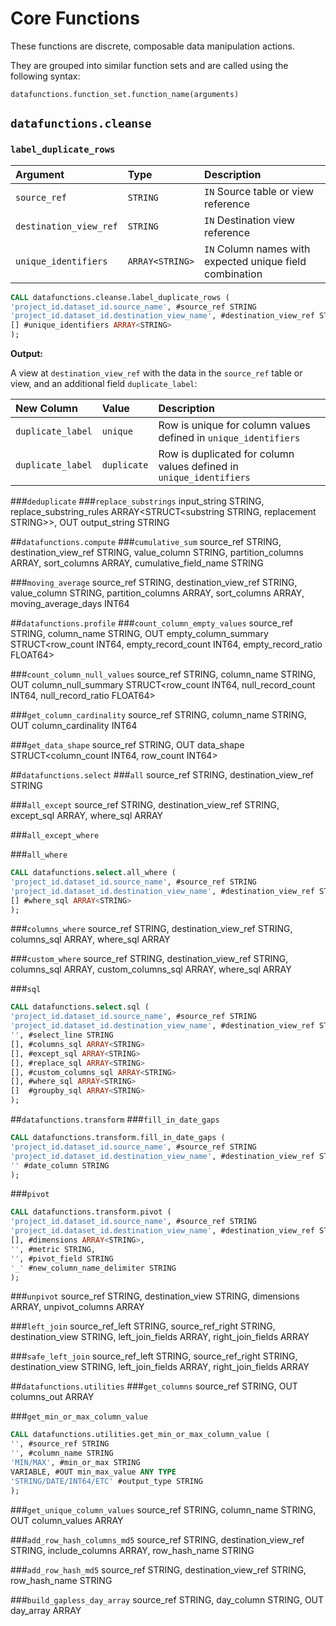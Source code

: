 # Core Functions
These functions are discrete, composable data manipulation actions.

They are grouped into similar function sets and are called using the following syntax:

    datafunctions.function_set.function_name(arguments)
    
## `datafunctions.cleanse`
### `label_duplicate_rows`
| Argument | Type | Description |
|:-- |:-- |:-- |
|`source_ref`| `STRING` | `IN` Source table or view reference |
|`destination_view_ref`| `STRING` | `IN` Destination view reference |  |
|`unique_identifiers`| `ARRAY<STRING>` | `IN` Column names with expected unique field combination |


``` SQL
CALL datafunctions.cleanse.label_duplicate_rows (
'project_id.dataset_id.source_name', #source_ref STRING
'project_id.dataset_id.destination_view_name', #destination_view_ref STRING
[] #unique_identifiers ARRAY<STRING>
);
```

**Output:**

A view at `destination_view_ref` with the data in the `source_ref` table or view, and an additional field `duplicate_label`:

| New Column | Value | Description |
|:-- |:-- |:-- |
|`duplicate_label`| `unique` | Row is unique for column values defined in `unique_identifiers` |
|`duplicate_label`| `duplicate` | Row is duplicated for column values defined in `unique_identifiers` |

###`deduplicate`
###`replace_substrings`
    input_string STRING, replace_substring_rules ARRAY<STRUCT<substring STRING, replacement STRING>>, OUT output_string STRING

##`datafunctions.compute`
###`cumulative_sum`
    source_ref STRING, destination_view_ref STRING, value_column STRING, partition_columns ARRAY<STRING>, sort_columns ARRAY<STRING>, cumulative_field_name STRING

###`moving_average`
    source_ref STRING, destination_view_ref STRING, value_column STRING, partition_columns ARRAY<STRING>, sort_columns ARRAY<STRING>, moving_average_days INT64

##`datafunctions.profile`
###`count_column_empty_values`
    source_ref STRING, column_name STRING, OUT empty_column_summary STRUCT<row_count INT64, empty_record_count INT64, empty_record_ratio FLOAT64>

###`count_column_null_values`
    source_ref STRING, column_name STRING, OUT column_null_summary STRUCT<row_count INT64, null_record_count INT64, null_record_ratio FLOAT64>

###`get_column_cardinality`
    source_ref STRING, column_name STRING, OUT column_cardinality INT64

###`get_data_shape`
    source_ref STRING, OUT data_shape STRUCT<column_count INT64, row_count INT64>

##`datafunctions.select`
###`all`
    source_ref STRING, destination_view_ref STRING

###`all_except`
    source_ref STRING, destination_view_ref STRING, except_sql ARRAY<STRING>, where_sql ARRAY<STRING>

###`all_except_where`

###`all_where`
```SQL
CALL datafunctions.select.all_where (
'project_id.dataset_id.source_name', #source_ref STRING
'project_id.dataset_id.destination_view_name', #destination_view_ref STRING
[] #where_sql ARRAY<STRING>
);
```


###`columns_where`
    source_ref STRING, destination_view_ref STRING, columns_sql ARRAY<STRING>, where_sql ARRAY<STRING>

###`custom_where`
    source_ref STRING, destination_view_ref STRING, columns_sql ARRAY<STRING>, custom_columns_sql ARRAY<STRING>, where_sql ARRAY<STRING>

###`sql`
``` SQL 
CALL datafunctions.select.sql (
'project_id.dataset_id.source_name', #source_ref STRING
'project_id.dataset_id.destination_view_name', #destination_view_ref STRING
'', #select_line STRING
[], #columns_sql ARRAY<STRING>
[], #except_sql ARRAY<STRING>
[], #replace_sql ARRAY<STRING>
[], #custom_columns_sql ARRAY<STRING>
[], #where_sql ARRAY<STRING>
[]  #groupby_sql ARRAY<STRING>
);
```

##`datafunctions.transform`
###`fill_in_date_gaps`
``` SQL
CALL datafunctions.transform.fill_in_date_gaps (
'project_id.dataset_id.source_name', #source_ref STRING
'project_id.dataset_id.destination_view_name', #destination_view_ref STRING
'' #date_column STRING
);
```

###`pivot`
``` SQL
CALL datafunctions.transform.pivot (
'project_id.dataset_id.source_name', #source_ref STRING
'project_id.dataset_id.destination_view_name', #destination_view_ref STRING
[], #dimensions ARRAY<STRING>, 
'', #metric STRING, 
'', #pivot_field STRING
'_' #new_column_name_delimiter STRING
);
```



###`unpivot`
    source_ref STRING, destination_view STRING, dimensions ARRAY<STRING>, unpivot_columns ARRAY<STRING>

###`left_join`
    source_ref_left STRING, source_ref_right STRING, destination_view STRING, left_join_fields ARRAY<STRING>, right_join_fields ARRAY<STRING>

###`safe_left_join`
    source_ref_left STRING, source_ref_right STRING, destination_view STRING, left_join_fields ARRAY<STRING>, right_join_fields ARRAY<STRING>

##`datafunctions.utilities`
###`get_columns`
    source_ref STRING, OUT columns_out ARRAY<STRING>

###`get_min_or_max_column_value`
``` SQL
CALL datafunctions.utilities.get_min_or_max_column_value ( 
'', #source_ref STRING
'', #column_name STRING
'MIN/MAX', #min_or_max STRING
VARIABLE, #OUT min_max_value ANY TYPE
'STRING/DATE/INT64/ETC' #output_type STRING
);
```

###`get_unique_column_values`
    source_ref STRING, column_name STRING, OUT column_values ARRAY<STRING>

###`add_row_hash_columns_md5`
    source_ref STRING, destination_view_ref STRING, include_columns ARRAY<STRING>, row_hash_name STRING
    
###`add_row_hash_md5`
    source_ref STRING, destination_view_ref STRING, row_hash_name STRING

###`build_gapless_day_array`
    source_ref STRING, day_column STRING, OUT day_array ARRAY<DATE>
